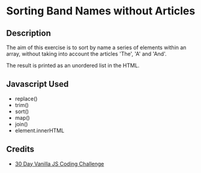 # Sorting Band Names without Articles

## Description

The aim of this exercise is to sort by name a series of elements within an array, without taking into account the articles 'The', 'A' and 'And'. 

The result is printed as an unordered list in the HTML.

## Javascript Used

* replace()
* trim()
* sort()
* map()
* join()
* element.innerHTML

## Credits

* [30 Day Vanilla JS Coding Challenge](https://javascript30.com/)

